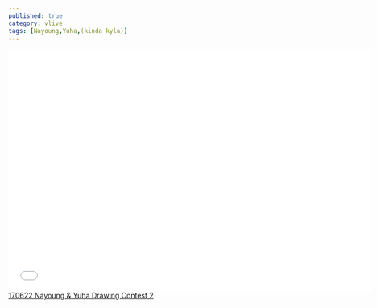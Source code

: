 ```yaml
---
published: true
category: vlive
tags: [Nayoung,Yuha,(kinda kyla)]
---
```

<iframe frameborder="0" width="720" height="480" src="BLAH" allowfullscreen></iframe><br /><a href="" target="_blank">170622 Nayoung & Yuha Drawing Contest 2</a>